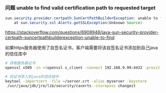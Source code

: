 
### 问题 unable to find valid certification path to requested target

```java
sun.security.provider.certpath.SunCertPathBuilderException: unable to find valid certification path to requested target
    at sun.security.ssl.Alerts.getSSLException(Unknown Source)
```


https://stackoverflow.com/questions/6908948/java-sun-security-provider-certpath-suncertpathbuilderexception-unable-to-find

如果https服务器使用了自签名证书，客户端需要将该自签名证书添加到自己java的信任库中

```bash
# 获取服务器证书
openssl x509 -in <(openssl s_client -connect 192.168.9.99:4432 -prexit 2>/dev/null) -out ~/server.crt

# 将证书导入到java的信任链中
keytool -importcert -file ~/server.crt -alias myserver -keystore 
 /usr/java/jdk/jre/lib/security/cacerts -storepass changeit
 
```



